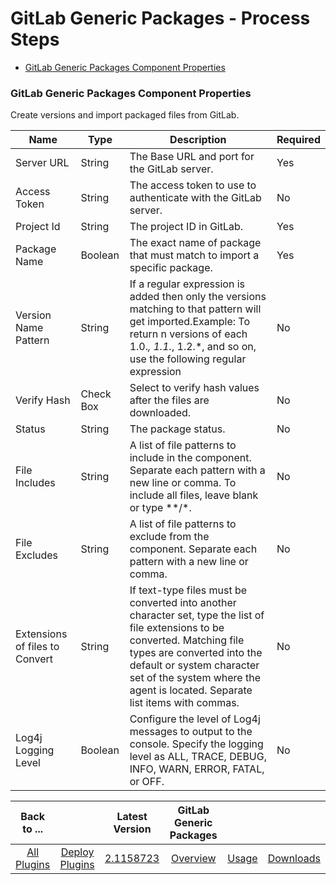 # GitLab Generic Packages - Process Steps

* [GitLab Generic Packages Component Properties](#comp-prop)


### GitLab Generic Packages Component Properties

Create versions and import packaged files from GitLab.


| Name | Type | Description                                                                                                          | Required |
| ---- | ---- | -------------------------------------------------------------------------------------------------------------------- | -------- |
| Server URL | String | The Base URL and port for the GitLab server. | Yes |
| Access Token | String | The access token to use to authenticate with the GitLab server. | No |
| Project Id | String | The project ID in GitLab. | Yes |
| Package Name | Boolean | The exact name of package that must match to import a specific package. | Yes |
| Version Name Pattern | String | If a regular expression is added then only the versions matching to that pattern will get imported.Example: To return n versions of each 1.0.*, 1.1.*, 1.2.*, and so on, use the following regular expression | No |
| Verify Hash | Check Box | Select to verify hash values after the files are downloaded. | No |
| Status | String | The package status. | No |
| File Includes | String | A list of file patterns to include in the component. Separate each pattern with a new line or comma. To include all files, leave blank or type **/*. | No |
| File Excludes | String | A list of file patterns to exclude from the component. Separate each pattern with a new line or comma. | No |
| Extensions of files to Convert | String | If text-type files must be converted into another character set, type the list of file extensions to be converted. Matching file types are converted into the default or system character set of the system where the agent is located. Separate list items with commas. | No |
| Log4j Logging Level | Boolean | Configure the level of Log4j messages to output to the console. Specify the logging level as ALL, TRACE, DEBUG, INFO, WARN, ERROR, FATAL, or OFF. | No |



|          Back to ...          | |         Latest Version         |GitLab Generic Packages|||
|:-----------------------------:|:------------------------------:| :---: | :---: | :---: | :---: |
| [All Plugins](../../index.md) | [Deploy Plugins](../README.md) |[2.1158723](https://raw.githubusercontent.com/UrbanCode/IBM-UCD-PLUGINS/main/files/gitlab-sourceconfig-generic-packages/ucd-plugins-sourceconfig-gitlab-generic-packages-2.1158723.zip)|[Overview](overview.md)|[Usage](usage.md)|[Downloads](downloads.md)|
